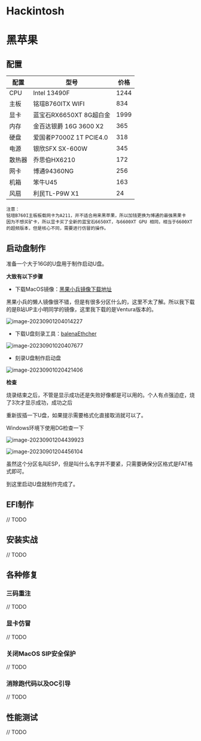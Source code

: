 # Hackintosh

# 黑苹果

## 配置

| 配置   | 型号                    | 价格 |
| ------ | ----------------------- | ---- |
| CPU    | Intel 13490F            | 1244 |
| 主板   | 铭瑄B760ITX WIFI        | 834  |
| 显卡   | 蓝宝石RX6650XT 8G超白金 | 1999 |
| 内存   | 金百达银爵 16G 3600  X2 | 365  |
| 硬盘   | 爱国者P7000Z 1T PCIE4.0 | 318  |
| 电源   | 银欣SFX SX-600W         | 345  |
| 散热器 | 乔思伯HX6210            | 172  |
| 网卡   | 博通94360NG             | 256  |
| 机箱   | 笨牛U45                 | 163  |
| 风扇   | 利民TL-P9W X1           | 24   |

```text
注意：
铭瑄B760I主板板载网卡为A211，并不适合用来黑苹果，所以加钱更换为博通的最强黑果卡
因为不想买矿卡，所以显卡买了全新的蓝宝石6650XT，与6600XT GPU 相同，相当于6600XT的超频版本，但是核心不同，需要进行仿冒的操作。
```

## 启动盘制作

准备一个大于16G的U盘用于制作启动U盘。

**大致有以下步骤**

* 下载MacOS镜像：[黑果小兵镜像下载地址](https://blog.daliansky.net/)

黑果小兵的懒人镜像很不错，但是有很多分区什么的，这里不太了解。所以我下载的是B站UP主小明同学的镜像，这里我下载的是Ventura版本的。

![image-20230901204014227](https://bestacou-1317041502.cos.ap-guangzhou.myqcloud.com/image-20230901204014227.png)

* 下载U盘刻录工具：[balenaEthcher](https://www.balena.io/etcher)

![image-20230901020407677](https://bestacou-1317041502.cos.ap-guangzhou.myqcloud.com/image-20230901020407677.png)

* 刻录U盘制作启动盘

![image-20230901020421406](https://bestacou-1317041502.cos.ap-guangzhou.myqcloud.com/image-20230901020421406.png)

**检查**

烧录结束之后，不管是显示成功还是失败好像都是可以用的。个人有点强迫症，烧了3次才显示成功，成功之后

重新拔插一下U盘，如果提示需要格式化直接取消就可以了。

Windows环境下使用DG检查一下

![image-20230901204439923](https://bestacou-1317041502.cos.ap-guangzhou.myqcloud.com/image-20230901204439923.png)

![image-20230901204456104](https://bestacou-1317041502.cos.ap-guangzhou.myqcloud.com/image-20230901204456104.png)

虽然这个分区名叫ESP，但是叫什么名字并不要紧，只需要确保分区格式是FAT格式即可。

到这里启动U盘就制作完成了。







## EFI制作

// TODO

## 安装实战

// TODO

## 各种修复

### 三码重注

// TODO

### 显卡仿冒

// TODO

### 关闭MacOS SIP安全保护

// TODO

### 消除跑代码以及OC引导

// TODO

## 性能测试

// TODO
































